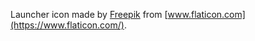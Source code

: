 Launcher icon made by [Freepik](https://www.flaticon.com/authors/freepik) from [www.flaticon.com](https://www.flaticon.com/).
